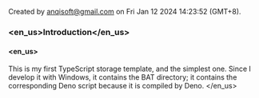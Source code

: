 Created by anqisoft@gmail.com on Fri Jan 12 2024 14:23:52 (GMT+8).<br>
### <en_us>Introduction</en_us>
#### <en_us>
This is my first TypeScript storage template, and the simplest one.
 Since I develop it with Windows, it contains the BAT directory; it contains the corresponding Deno script because it is compiled by Deno.
</en_us>